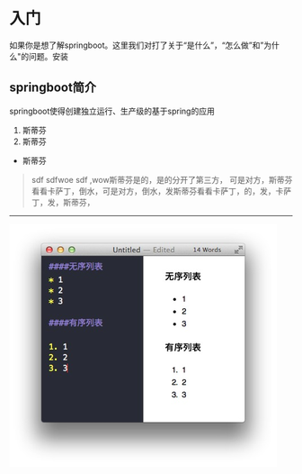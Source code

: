 # 入门

如果你是想了解springboot。这里我们对打了关于“是什么”，“怎么做”和”为什么"的问题。安装

## springboot简介
springboot使得创建独立运行、生产级的基于spring的应用
1. 斯蒂芬
2. 斯蒂芬

- 斯蒂芬
> sdf sdfwoe
sdf ,wow斯蒂芬是的，是的分开了第三方， 可是对方，斯蒂芬看看卡萨丁，倒水，可是对方，倒水，发斯蒂芬看看卡萨丁，的，发，卡萨丁，发，斯蒂芬， 

***
![rtr](./69493.jpg)